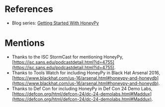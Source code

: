 # References

- Blog series: [Getting Started With HoneyPy](https://medium.com/@foospidy/honeypy-getting-started-series-a49291e41a8e)

# Mentions

- Thanks to the ISC StormCast for mentioning HoneyPy, [https://isc.sans.edu/podcastdetail.html?id=4755](https://isc.sans.edu/podcastdetail.html?id=4755).
- Thanks to Tools Watch for including HoneyPy in Black Hat Arsenal 2016, [https://www.blackhat.com/us-16/arsenal.html#honeypy-and-honeydb](https://www.blackhat.com/us-16/arsenal.html#honeypy-and-honeydb).
- Thanks to Def Con for including HoneyPy in Def Con 24 Demo Labs, [https://defcon.org/html/defcon-24/dc-24-demolabs.html#Maddux](https://defcon.org/html/defcon-24/dc-24-demolabs.html#Maddux).